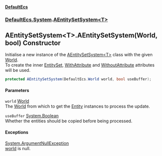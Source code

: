 #### [DefaultEcs](DefaultEcs.md 'DefaultEcs')
### [DefaultEcs.System](DefaultEcs.md#DefaultEcs_System 'DefaultEcs.System').[AEntitySetSystem&lt;T&gt;](AEntitySetSystem_T_.md 'DefaultEcs.System.AEntitySetSystem&lt;T&gt;')
## AEntitySetSystem&lt;T&gt;.AEntitySetSystem(World, bool) Constructor
Initialise a new instance of the [AEntitySetSystem&lt;T&gt;](AEntitySetSystem_T_.md 'DefaultEcs.System.AEntitySetSystem&lt;T&gt;') class with the given [World](AEntitySetSystem_T__World.md 'DefaultEcs.System.AEntitySetSystem&lt;T&gt;.World').  
To create the inner [EntitySet](EntitySet.md 'DefaultEcs.EntitySet'), [WithAttribute](WithAttribute.md 'DefaultEcs.System.WithAttribute') and [WithoutAttribute](WithoutAttribute.md 'DefaultEcs.System.WithoutAttribute') attributes will be used.  
```csharp
protected AEntitySetSystem(DefaultEcs.World world, bool useBuffer);
```
#### Parameters
<a name='DefaultEcs_System_AEntitySetSystem_T__AEntitySetSystem(DefaultEcs_World_bool)_world'></a>
`world` [World](World.md 'DefaultEcs.World')  
The [World](AEntitySetSystem_T__World.md 'DefaultEcs.System.AEntitySetSystem&lt;T&gt;.World') from which to get the [Entity](Entity.md 'DefaultEcs.Entity') instances to process the update.
  
<a name='DefaultEcs_System_AEntitySetSystem_T__AEntitySetSystem(DefaultEcs_World_bool)_useBuffer'></a>
`useBuffer` [System.Boolean](https://docs.microsoft.com/en-us/dotnet/api/System.Boolean 'System.Boolean')  
Whether the entities should be copied before being processed.
  
#### Exceptions
[System.ArgumentNullException](https://docs.microsoft.com/en-us/dotnet/api/System.ArgumentNullException 'System.ArgumentNullException')  
[world](AEntitySetSystem_T__AEntitySetSystem(World_bool).md#DefaultEcs_System_AEntitySetSystem_T__AEntitySetSystem(DefaultEcs_World_bool)_world 'DefaultEcs.System.AEntitySetSystem&lt;T&gt;.AEntitySetSystem(DefaultEcs.World, bool).world') is null.
